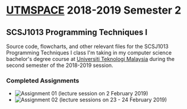# [UTMSPACE](https://www4.utmspace.edu.my/) 2018-2019 Semester 2 
## SCSJ1013 Programming Techniques I
Source code, flowcharts, and other relevant files for the SCSJ1013 Programming Techniques I class I'm taking in my computer science bachelor's degree course at [Universiti Teknologi Malaysia](http://www.utm.my/) during the second semester of the 2018-2019 session.

### Completed Assignments
* ![Assignment 01](/assignment_01/) (lecture session on 2 February 2019)
* ![Assignment 02](/assignment_02/) (lecture sessions on 23 - 24 February 2019)
